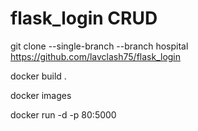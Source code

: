 # flask_login CRUD 

git clone --single-branch --branch hospital https://github.com/lavclash75/flask_login

docker build .

docker images 

docker run -d -p 80:5000 <id>
